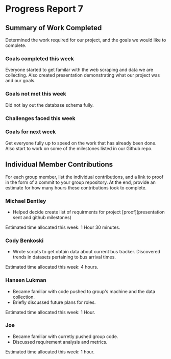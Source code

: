 # Progress Report 7

## Summary of Work Completed

Determined the work required for our project, and the goals we would like to complete. 

### Goals completed this week

Everyone started to get familar with the web scraping and data we are collecting. 
Also created presentation demonstrating what our project was and our goals. 

### Goals not met this week

Did not lay out the database schema fully. 

### Challenges faced this week

### Goals for next week

Get everyone fully up to speed on the work that has already been done.
Also start to work on some of the milestones listed in our Github repo. 

## Individual Member Contributions

For each group member, list the individual contributions, and a link to proof in the form of a commit to your group repository. At the end, provide an estimate for how many hours these contributions took to complete.

### Michael Bentley

- Helped decide create list of requirments for project [proof](presentation sent and github milestones)

Estimated time allocated this week: 1 Hour 30 minutes.

### Cody Benkoski
- Wrote scripts to get obtain data about current bus tracker. Discovered trends in datasets pertaining to bus arrival times.

Estimated time allocated this week: 4 hours.

### Hansen Lukman
- Became familiar with code pushed to group's machine and the data collection.
- Briefly discussed future plans for roles.

Estimated time allocated this week: 1 Hour.

### Joe

- Became familiar with curretly pushed group code.
- Discussed requirement analysis and metrics.

Estimated time allocated this week: 1 hour.
